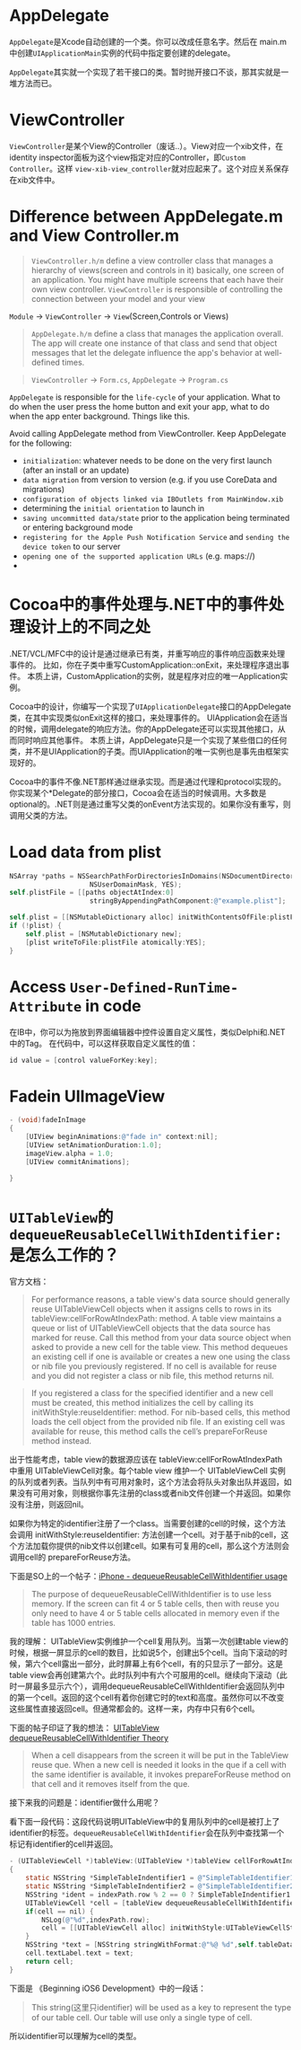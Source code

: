 AppDelegate
===========
`AppDelegate`是Xcode自动创建的一个类。你可以改成任意名字。然后在 main.m中创建`UIApplicationMain`实例的代码中指定要创建的delegate。

`AppDelegate`其实就一个实现了若干接口的类。暂时抛开接口不谈，那其实就是一堆方法而已。


ViewController
==============
`ViewController`是某个View的Controller（废话..）。View对应一个xib文件，在identity inspector面板为这个view指定对应的Controller，即`Custom Controller`。这样 `view-xib-view_controller`就对应起来了。这个对应关系保存在xib文件中。

Difference between AppDelegate.m and View Controller.m
===

> `ViewController.h/m` define a view controller class that manages a hierarchy of views(screen and controls in it)  basically, one screen of an application. You might have multiple screens that each have their own view controller. `ViewController` is responsible of controlling the connection between your model and your view

`Module` -> `ViewController` -> `View`(Screen,Controls or Views)

> `AppDelegate.h/m` define a class that manages the application overall. The app will create one instance of that class and send that object messages that let the delegate influence the app's behavior at well-defined times. 

> `ViewController` -> `Form.cs`, `AppDelegate` -> `Program.cs`

`AppDelegate` is responsible for the `life-cycle` of your application. What to do when the user press the home button and exit your app, what to do when the app enter background. Things like this.

Avoid calling AppDelegate method from ViewController.
Keep AppDelegate for the following:

- `initialization`: whatever needs to be done on the very first launch (after an install or an update)
- `data migration` from version to version (e.g. if you use CoreData and migrations)
- `configuration of objects linked via IBOutlets from MainWindow.xib`
- determining the `initial orientation` to launch in
- `saving uncommitted data/state` prior to the application being terminated or entering background mode
- `registering for the Apple Push Notification Service` and `sending the device token` to our server
- `opening one of the supported application URLs` (e.g. maps://)
- 

Cocoa中的事件处理与.NET中的事件处理设计上的不同之处
===
.NET/VCL/MFC中的设计是通过继承已有类，并重写响应的事件响应函数来处理事件的。
比如，你在子类中重写CustomApplication::onExit，来处理程序退出事件。
本质上讲，CustomApplication的实例，就是程序对应的唯一Application实例。

Cocoa中的设计，你编写一个实现了`UIApplicationDelegate`接口的AppDelegate类，在其中实现类似onExit这样的接口，来处理事件的。
UIApplication会在适当的时候，调用delegate的响应方法。你的AppDelegate还可以实现其他接口，从而同时响应其他事件。
本质上讲，AppDelegate只是一个实现了某些借口的任何类，并不是UIApplication的子类。而UIApplication的唯一实例也是事先由框架实现好的。

Cocoa中的事件不像.NET那样通过继承实现。而是通过代理和protocol实现的。你实现某个*Delegate的部分接口，Cocoa会在适当的时候调用。大多数是optional的。.NET则是通过重写父类的onEvent方法实现的。如果你没有重写，则调用父类的方法。

Load data from plist
====================

```objective-c
NSArray *paths = NSSearchPathForDirectoriesInDomains(NSDocumentDirectory,
                    NSUserDomainMask, YES); 
self.plistFile = [[paths objectAtIndex:0]
                    stringByAppendingPathComponent:@"example.plist"];

self.plist = [[NSMutableDictionary alloc] initWithContentsOfFile:plistFile];
if (!plist) {
    self.plist = [NSMutableDictionary new];
    [plist writeToFile:plistFile atomically:YES];
}
````

Access `User-Defined-RunTime-Attribute` in code
====

在IB中，你可以为拖放到界面编辑器中控件设置自定义属性，类似Delphi和.NET中的Tag。
在代码中，可以这样获取自定义属性的值：

```objective-c
id value = [control valueForKey:key];
```

Fadein UIImageView
===

```objective-c
- (void)fadeInImage 
{
    [UIView beginAnimations:@"fade in" context:nil];
    [UIView setAnimationDuration:1.0];
    imageView.alpha = 1.0;
    [UIView commitAnimations];

}
```

`UITableView`的`dequeueReusableCellWithIdentifier:`是怎么工作的？
====
官方文档：

> For performance reasons, a table view's data source should generally reuse UITableViewCell objects when it assigns cells to rows in its tableView:cellForRowAtIndexPath: method. A table view maintains a queue or list of UITableViewCell objects that the data source has marked for reuse. Call this method from your data source object when asked to provide a new cell for the table view. This method dequeues an existing cell if one is available or creates a new one using the class or nib file you previously registered. If no cell is available for reuse and you did not register a class or nib file, this method returns nil.

> If you registered a class for the specified identifier and a new cell must be created, this method initializes the cell by calling its initWithStyle:reuseIdentifier: method. For nib-based cells, this method loads the cell object from the provided nib file. If an existing cell was available for reuse, this method calls the cell’s prepareForReuse method instead.

出于性能考虑，table view的数据源应该在 tableView:cellForRowAtIndexPath 中重用 UITableViewCell对象。每个table view 维护一个 UITableViewCell 实例的队列或者列表。当队列中有可用对象时，这个方法会将队头对象出队并返回，如果没有可用对象，则根据你事先注册的class或者nib文件创建一个并返回。如果你没有注册，则返回nil。

如果你为特定的identifier注册了一个class。当需要创建的cell的时候，这个方法会调用 initWithStyle:reuseIdentifier: 方法创建一个cell。对于基于nib的cell，这个方法加载你提供的nib文件以创建cell。如果有可复用的cell，那么这个方法则会调用cell的 prepareForReuse方法。

下面是SO上的一个帖子：[iPhone - dequeueReusableCellWithIdentifier usage](http://stackoverflow.com/questions/2928873)

> The purpose of dequeueReusableCellWithIdentifier is to use less memory. If the screen can fit 4 or 5 table cells, then with reuse you only need to have 4 or 5 table cells allocated in memory even if the table has 1000 entries.

我的理解：
UITableView实例维护一个cell复用队列。当第一次创建table view的时候，根据一屏显示的cell的数目，比如说5个，创建出5个cell。当向下滚动的时候，第六个cell露出一部分，此时屏幕上有6个cell，有的只显示了一部分。这是table view会再创建第六个。此时队列中有六个可服用的cell。继续向下滚动（此时一屏最多显示六个），调用dequeueReusableCellWithIdentifier会返回队列中的第一个cell。返回的这个cell有着你创建它时的text和高度。虽然你可以不改变这些属性直接返回cell。但通常都会的。这样一来，内存中只有6个cell。

下面的帖子印证了我的想法：
[UITableView dequeueReusableCellWithIdentifier Theory](http://stackoverflow.com/questions/3552343)

> When a cell disappears from the screen it will be put in the TableView reuse que. When a new cell is needed it looks in the que if a cell with the same identifier is available, it invokes prepareForReuse method on that cell and it removes itself from the que.

接下来我的问题是：identifier做什么用呢？

看下面一段代码：这段代码说明UITableView中的复用队列中的cell是被打上了identifier的标签。`dequeueReusableCellWithIdentifier`会在队列中查找第一个标记有identifier的cell并返回。

```objective-c
- (UITableViewCell *)tableView:(UITableView *)tableView cellForRowAtIndexPath:(NSIndexPath *)indexPath
{
    static NSString *SimpleTableIndentifier1 = @"SimpleTableIdentifier1";
    static NSString *SimpleTableIndentifier2 = @"SimpleTableIdentifier2";
    NSString *ident = indexPath.row % 2 == 0 ? SimpleTableIndentifier1 : SimpleTableIndentifier2;
    UITableViewCell *cell = [tableView dequeueReusableCellWithIdentifier:ident];
    if(cell == nil) {
        NSLog(@"%d",indexPath.row);
        cell = [[UITableViewCell alloc] initWithStyle:UITableViewCellStyleDefault reuseIdentifier: SimpleTableIndentifier1];
    }
    NSString *text = [NSString stringWithFormat:@"%@ %d",self.tableData[indexPath.row],indexPath.row];
    cell.textLabel.text = text;
    return cell;
}
```

下面是 《Beginning iOS6 Development》中的一段话：

> This string(这里只identifier) will be used as a key to represent the type of our table cell. Our table will use only a single
type of cell.

所以identifier可以理解为cell的类型。
